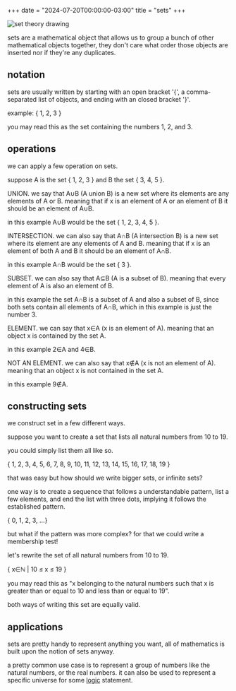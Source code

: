 +++
date = "2024-07-20T00:00:00-03:00"
title = "sets"
+++

![set theory drawing](/set_theory.png)

sets are a mathematical object that allows us to group a bunch of other mathematical objects together,
they don't care what order those objects are inserted nor if they're any duplicates.

## notation

sets are usually written by starting with an open bracket '{',
a comma-separated list of objects, and ending with an closed bracket '}'.

example: { 1, 2, 3 }

you may read this as the set containing the numbers 1, 2, and 3.

## operations

we can apply a few operation on sets.

suppose A is the set { 1, 2, 3 } and B the set { 3, 4, 5 }.

UNION. we say that A&cup;B (A union B) is a new set where its elements are any elements of A or B. meaning that if x is an element of A or an element of B it should be an element of A&cup;B.

in this example A&cup;B would be the set { 1, 2, 3, 4, 5 }.

INTERSECTION. we can also say that A&cap;B (A intersection B) is a new set where its element are any elements of A and B. meaning that if x is an element of both A and B it should be an element of A&cap;B.

in this example A&cap;B would be the set { 3 }.

SUBSET. we can also say that A&sube;B (A is a subset of B). meaning that every element of A is also an element of B.

in this example the set A&cap;B is a subset of A and also a subset of B, since both sets contain all elements of A&cap;B, which in this example is just the number 3.

ELEMENT. we can say that x&isin;A (x is an element of A). meaning that an object x is contained by the set A.

in this example 2&isin;A and 4&isin;B.

NOT AN ELEMENT. we can also say that x&notin;A (x is not an element of A). meaning that an object x is not contained in the set A.

in this example 9&notin;A.

## constructing sets

we construct set in a few different ways.

suppose you want to create a set that lists all natural numbers from 10 to 19.

you could simply list them all like so.

{ 1, 2, 3, 4, 5, 6, 7, 8, 9, 10, 11, 12, 13, 14, 15, 16, 17, 18, 19 }

that was easy but how should we write bigger sets, or infinite sets?

one way is to create a sequence that follows a understandable pattern, list a few elements, and end the list with three dots, implying it follows the established pattern.

{ 0, 1, 2, 3, …}

but what if the pattern was more complex? for that we could write a membership test!

let's rewrite the set of all natural numbers from 10 to 19.

{ x&isin;&Nopf; | 10 &le; x &le; 19 }

you may read this as "x belonging to the natural numbers such that x is greater than or equal to 10 and less than or equal to 19".

both ways of writing this set are equally valid.

## applications

sets are pretty handy to represent anything you want, all of mathematics is built upon the notion of sets anyway.

a pretty common use case is to represent a group of numbers like the natural numbers, or the real numbers. it can also be used to represent a specific universe for some [logic](/notes/logic) statement.
